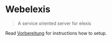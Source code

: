 # Webelexis

> A service oriented server for elexis

Read [Vorbereitung](vorbereitung.md) for instructions how to setup.
